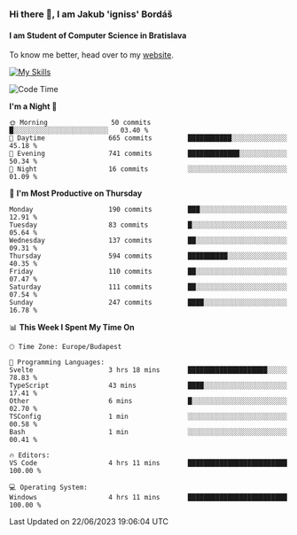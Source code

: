 ### Hi there 👋, I am Jakub 'igniss' Bordáš

#### I am Student of Computer Science in Bratislava
To know me better, head over to my [website](https://bordas.sk).

[![My Skills](https://skillicons.dev/icons?i=js,html,css,figma,svelte,java,kotlin,python,postgresql,typescript,nest,nodejs)](https://bordas.sk)


<!--START_SECTION:waka-->
![Code Time](http://img.shields.io/badge/Code%20Time-1%2C179%20hrs%2053%20mins-blue)

**I'm a Night 🦉** 

```text
🌞 Morning                50 commits          █░░░░░░░░░░░░░░░░░░░░░░░░   03.40 % 
🌆 Daytime                665 commits         ███████████░░░░░░░░░░░░░░   45.18 % 
🌃 Evening                741 commits         █████████████░░░░░░░░░░░░   50.34 % 
🌙 Night                  16 commits          ░░░░░░░░░░░░░░░░░░░░░░░░░   01.09 % 
```
📅 **I'm Most Productive on Thursday** 

```text
Monday                   190 commits         ███░░░░░░░░░░░░░░░░░░░░░░   12.91 % 
Tuesday                  83 commits          █░░░░░░░░░░░░░░░░░░░░░░░░   05.64 % 
Wednesday                137 commits         ██░░░░░░░░░░░░░░░░░░░░░░░   09.31 % 
Thursday                 594 commits         ██████████░░░░░░░░░░░░░░░   40.35 % 
Friday                   110 commits         ██░░░░░░░░░░░░░░░░░░░░░░░   07.47 % 
Saturday                 111 commits         ██░░░░░░░░░░░░░░░░░░░░░░░   07.54 % 
Sunday                   247 commits         ████░░░░░░░░░░░░░░░░░░░░░   16.78 % 
```


📊 **This Week I Spent My Time On** 

```text
🕑︎ Time Zone: Europe/Budapest

💬 Programming Languages: 
Svelte                   3 hrs 18 mins       ████████████████████░░░░░   78.83 % 
TypeScript               43 mins             ████░░░░░░░░░░░░░░░░░░░░░   17.41 % 
Other                    6 mins              █░░░░░░░░░░░░░░░░░░░░░░░░   02.70 % 
TSConfig                 1 min               ░░░░░░░░░░░░░░░░░░░░░░░░░   00.58 % 
Bash                     1 min               ░░░░░░░░░░░░░░░░░░░░░░░░░   00.41 % 

🔥 Editors: 
VS Code                  4 hrs 11 mins       █████████████████████████   100.00 % 

💻 Operating System: 
Windows                  4 hrs 11 mins       █████████████████████████   100.00 % 
```


 Last Updated on 22/06/2023 19:06:04 UTC
<!--END_SECTION:waka-->
